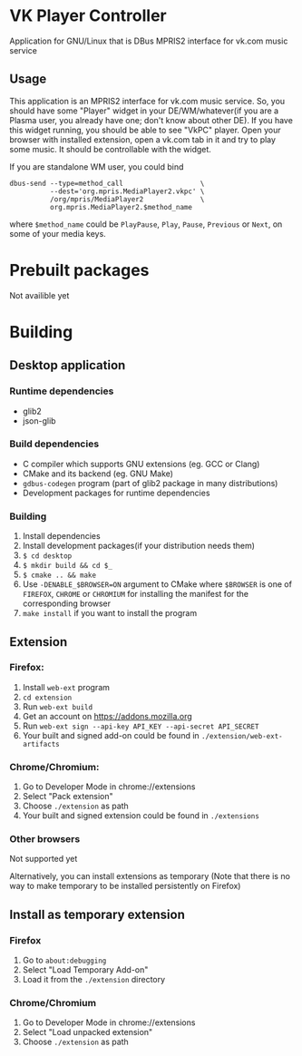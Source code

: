 # VK Player Controller

Application for GNU/Linux that is DBus MPRIS2 interface for vk.com music service

## Usage

This application is an MPRIS2 interface for vk.com music service. So, you should have
some "Player" widget in your DE/WM/whatever(if you are a Plasma user, you already have
one; don't know about other DE). If you have this widget running, you should be able to
see "VkPC" player. Open your browser with installed extension, open a vk.com tab in it
and try to play some music. It should be controllable with the widget.

If you are standalone WM user, you could bind
```
dbus-send --type=method_call                   \
          --dest='org.mpris.MediaPlayer2.vkpc' \
          /org/mpris/MediaPlayer2              \
          org.mpris.MediaPlayer2.$method_name
```
where `$method_name` could be `PlayPause`, `Play`, `Pause`, `Previous` or `Next`, on some of your media keys.

# Prebuilt packages
Not availible yet

# Building

## Desktop application

### Runtime dependencies
* glib2
* json-glib

### Build dependencies
* C compiler which supports GNU extensions (eg. GCC or Clang)
* CMake and its backend (eg. GNU Make)
* `gdbus-codegen` program (part of glib2 package in many distributions)
* Development packages for runtime dependencies

### Building

1. Install dependencies
2. Install development packages(if your distribution needs them)
3. `$ cd desktop`
4. `$ mkdir build && cd $_`
5. `$ cmake .. && make`
4. Use `-DENABLE_$BROWSER=ON` argument to CMake where `$BROWSER` is one of `FIREFOX`, `CHROME` or `CHROMIUM` for installing the manifest for the corresponding browser
5. `make install` if you want to install the program

## Extension

### Firefox:
1. Install `web-ext` program
2. `cd extension`
2. Run `web-ext build`
3. Get an account on https://addons.mozilla.org
4. Run `web-ext sign --api-key API_KEY --api-secret API_SECRET`
5. Your built and signed add-on could be found in `./extension/web-ext-artifacts`

### Chrome/Chromium:
1. Go to Developer Mode in chrome://extensions
2. Select "Pack extension"
3. Choose `./extension` as path
4. Your built and signed extension could be found in `./extensions`

### Other browsers
Not supported yet

Alternatively, you can install extensions as temporary
(Note that there is no way to make temporary to be installed persistently on Firefox)

## Install as temporary extension

### Firefox
1. Go to `about:debugging`
2. Select "Load Temporary Add-on"
3. Load it from the `./extension` directory

### Chrome/Chromium
1. Go to Developer Mode in chrome://extensions
2. Select "Load unpacked extension"
3. Choose `./extension` as path
